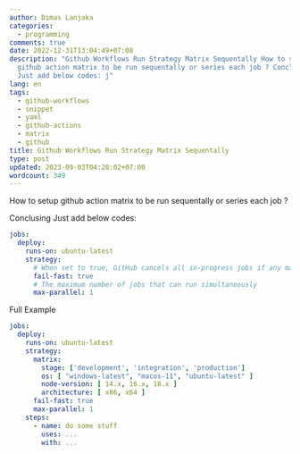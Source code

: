 ```yaml
---
author: Dimas Lanjaka
categories:
  - programming
comments: true
date: 2022-12-31T13:04:49+07:00
description: "Github Workflows Run Strategy Matrix Sequentally How to setup
  github action matrix to be run sequentally or series each job ? Conclusing
  Just add below codes: j"
lang: en
tags:
  - github-workflows
  - snippet
  - yaml
  - github-actions
  - matrix
  - github
title: Github Workflows Run Strategy Matrix Sequentally
type: post
updated: 2023-09-03T04:28:02+07:00
wordcount: 349
---
```


How to setup github action matrix to be run sequentally or series each job ?

Conclusing Just add below codes:

```yaml
jobs:
  deploy:
    runs-on: ubuntu-latest
    strategy:
      # When set to true, GitHub cancels all in-progress jobs if any matrix job fails.
      fail-fast: true
      # The maximum number of jobs that can run simultaneously
      max-parallel: 1
```

Full Example

```yaml
jobs:
  deploy:
    runs-on: ubuntu-latest
    strategy:
      matrix:
        stage: ['development', 'integration', 'production']
        os: [ "windows-latest", "macos-11", "ubuntu-latest" ]
        node-version: [ 14.x, 16.x, 18.x ]
        architecture: [ x86, x64 ]
      fail-fast: true
      max-parallel: 1
    steps:
      - name: do some stuff
        uses: ...
        with: ...
```
